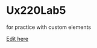 # Ux220Lab5
for practice with custom elements

[Edit here](https://diy-pwa.dev/~/gh/JoshDS595/Ux220Lab5)

